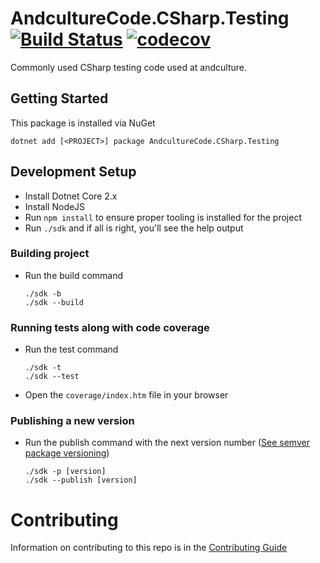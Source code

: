# AndcultureCode.CSharp.Testing [![Build Status](https://travis-ci.org/AndcultureCode/AndcultureCode.CSharp.Testing.svg?branch=master)](https://travis-ci.org/AndcultureCode/AndcultureCode.CSharp.Testing) [![codecov](https://codecov.io/gh/AndcultureCode/AndcultureCode.CSharp.Testing/branch/master/graph/badge.svg)](https://codecov.io/gh/AndcultureCode/AndcultureCode.CSharp.Testing)
Commonly used CSharp testing code used at andculture.

## Getting Started
This package is installed via NuGet
```
dotnet add [<PROJECT>] package AndcultureCode.CSharp.Testing
```


## Development Setup

* Install Dotnet Core 2.x
* Install NodeJS
* Run `npm install` to ensure proper tooling is installed for the project
* Run `./sdk` and if all is right, you'll see the help output

### Building project
* Run the build command
    ```
    ./sdk -b
    ./sdk --build
    ```

### Running tests along with code coverage
* Run the test command
    ```
    ./sdk -t
    ./sdk --test
    ```
* Open the `coverage/index.htm` file in your browser

### Publishing a new version
* Run the publish command with the next version number ([See semver package versioning](https://docs.microsoft.com/en-us/nuget/concepts/package-versioning))
    ```
    ./sdk -p [version]
    ./sdk --publish [version]
    ```


Contributing
======

Information on contributing to this repo is in the [Contributing Guide](CONTRIBUTING.md)